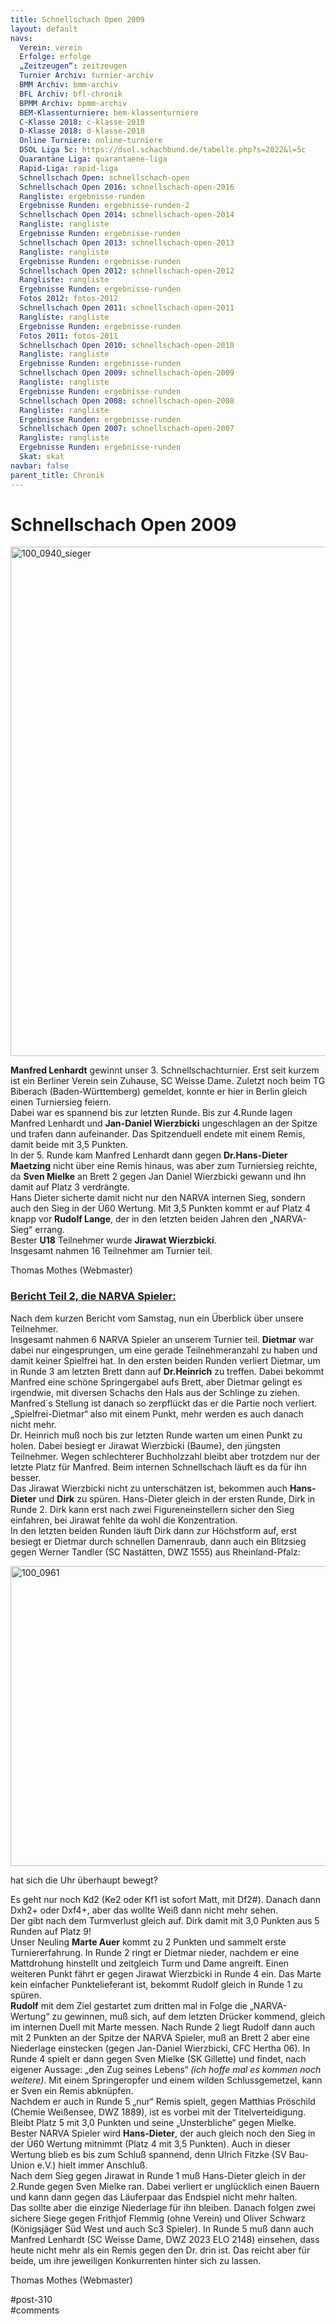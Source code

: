 ```yaml
---
title: Schnellschach Open 2009 
layout: default
navs:
  Verein: verein
  Erfolge: erfolge
  „Zeitzeugen“: zeitzeugen
  Turnier Archiv: turnier-archiv
  BMM Archiv: bmm-archiv
  BFL Archiv: bfl-chronik
  BPMM Archiv: bpmm-archiv
  BEM-Klassenturniere: bem-klassenturniere
  C-Klasse 2018: c-klasse-2018
  D-Klasse 2018: d-klasse-2018
  Online Turniere: online-turniere
  DSOL Liga 5c: https://dsol.schachbund.de/tabelle.php?s=2022&l=5c
  Quarantäne Liga: quarantaene-liga
  Rapid-Liga: rapid-liga
  Schnellschach Open: schnellschach-open
  Schnellschach Open 2016: schnellschach-open-2016
  Rangliste: ergebnisse-runden
  Ergebnisse Runden: ergebnisse-runden-2
  Schnellschach Open 2014: schnellschach-open-2014
  Rangliste: rangliste
  Ergebnisse Runden: ergebnisse-runden
  Schnellschach Open 2013: schnellschach-open-2013
  Rangliste: rangliste
  Ergebnisse Runden: ergebnisse-runden
  Schnellschach Open 2012: schnellschach-open-2012
  Rangliste: rangliste
  Ergebnisse Runden: ergebnisse-runden
  Fotos 2012: fotos-2012
  Schnellschach Open 2011: schnellschach-open-2011
  Rangliste: rangliste
  Ergebnisse Runden: ergebnisse-runden
  Fotos 2011: fotos-2011
  Schnellschach Open 2010: schnellschach-open-2010
  Rangliste: rangliste
  Ergebnisse Runden: ergebnisse-runden
  Schnellschach Open 2009: schnellschach-open-2009
  Rangliste: rangliste
  Ergebnisse Runden: ergebnisse-runden
  Schnellschach Open 2008: schnellschach-open-2008
  Rangliste: rangliste
  Ergebnisse Runden: ergebnisse-runden
  Schnellschach Open 2007: schnellschach-open-2007
  Rangliste: rangliste
  Ergebnisse Runden: ergebnisse-runden
  Skat: skat
navbar: false
parent_title: Chronik
---
```

<div class="post-310 page type-page status-publish hentry" id="post-310">
<h1 class="entry-title">Schnellschach Open 2009</h1>
<div class="entry-content">
<p><img alt="100_0940_sieger" class="aligncenter size-large wp-image-647" decoding="async" height="815" sizes="(max-width: 640px) 100vw, 640px" src="http://www.narva-schach.de/wordpress/wp-content/uploads/2016/05/100_0940_sieger-804x1024.jpg" srcset="https://www.narva-schach.de/wordpress/wp-content/uploads/2016/05/100_0940_sieger-804x1024.jpg 804w, https://www.narva-schach.de/wordpress/wp-content/uploads/2016/05/100_0940_sieger-236x300.jpg 236w, https://www.narva-schach.de/wordpress/wp-content/uploads/2016/05/100_0940_sieger-768x978.jpg 768w, https://www.narva-schach.de/wordpress/wp-content/uploads/2016/05/100_0940_sieger.jpg 1974w" width="640"/></p>
<p><strong>Manfred Lenhardt</strong> gewinnt unser 3. Schnellschachturnier. Erst seit kurzem ist ein Berliner Verein sein Zuhause, SC Weisse Dame. Zuletzt noch beim TG Biberach (Baden-Württemberg) gemeldet, konnte er hier in Berlin gleich einen Turniersieg feiern.<br/>
Dabei war es spannend bis zur letzten Runde. Bis zur 4.Runde lagen Manfred Lenhardt und <strong>Jan-Daniel Wierzbicki</strong> ungeschlagen an der Spitze und trafen dann aufeinander. Das Spitzenduell endete mit einem Remis, damit beide mit 3,5 Punkten.<br/>
In der 5. Runde kam Manfred Lenhardt dann gegen <strong>Dr.Hans-Dieter Maetzing</strong> nicht über eine Remis hinaus, was aber zum Turniersieg reichte, da <strong>Sven Mielke</strong> an Brett 2 gegen Jan Daniel Wierzbicki gewann und ihn damit auf Platz 3 verdrängte.<br/>
Hans Dieter sicherte damit nicht nur den NARVA internen Sieg, sondern auch den Sieg in der Ü60 Wertung. Mit 3,5 Punkten kommt er auf Platz 4 knapp vor <strong>Rudolf Lange</strong>, der in den letzten beiden Jahren den „NARVA-Sieg“ errang.<br/>
Bester <strong>U18</strong> Teilnehmer wurde <strong>Jirawat Wierzbicki</strong>.<br/>
Insgesamt nahmen 16 Teilnehmer am Turnier teil.</p>
<p>Thomas Mothes (Webmaster)</p>
<h3><span style="text-decoration: underline;"><strong>Bericht Teil 2, die NARVA Spieler:</strong></span></h3>
<p>Nach dem kurzen Bericht vom Samstag, nun ein Überblick über unsere Teilnehmer.<br/>
Insgesamt nahmen 6 NARVA Spieler an unserem Turnier teil. <strong>Dietmar</strong> war dabei nur eingesprungen, um eine gerade Teilnehmeranzahl zu haben und damit keiner Spielfrei hat. In den ersten beiden Runden verliert Dietmar, um in Runde 3 am letzten Brett dann auf <strong>Dr.Heinrich</strong> zu treffen. Dabei bekommt Manfred eine schöne Springergabel aufs Brett, aber Dietmar gelingt es irgendwie, mit diversen Schachs den Hals aus der Schlinge zu ziehen.<br/>
Manfred´s Stellung ist danach so zerpflückt das er die Partie noch verliert. „Spielfrei-Dietmar“ also mit einem Punkt, mehr werden es auch danach nicht mehr.<br/>
Dr. Heinrich muß noch bis zur letzten Runde warten um einen Punkt zu holen. Dabei besiegt er Jirawat Wierzbicki (Baume), den jüngsten Teilnehmer. Wegen schlechterer Buchholzzahl bleibt aber trotzdem nur der letzte Platz für Manfred. Beim internen Schnellschach läuft es da für ihn besser.<br/>
Das Jirawat Wierzbicki nicht zu unterschätzen ist, bekommen auch <strong>Hans-Dieter</strong> und <strong>Dirk</strong> zu spüren. Hans-Dieter gleich in der ersten Runde, Dirk in Runde 2. Dirk kann erst nach zwei Figureneinstellern sicher den Sieg einfahren, bei Jirawat fehlte da wohl die Konzentration.<br/>
In den letzten beiden Runden läuft Dirk dann zur Höchstform auf, erst besiegt er Dietmar durch schnellen Damenraub, dann auch ein Blitzsieg gegen Werner Tandler (SC Nastätten, DWZ 1555) aus Rheinland-Pfalz:</p>
<p><img alt="100_0961" class="aligncenter size-large wp-image-648" decoding="async" height="480" sizes="(max-width: 640px) 100vw, 640px" src="http://www.narva-schach.de/wordpress/wp-content/uploads/2016/05/100_0961-1024x768.jpg" srcset="https://www.narva-schach.de/wordpress/wp-content/uploads/2016/05/100_0961-1024x768.jpg 1024w, https://www.narva-schach.de/wordpress/wp-content/uploads/2016/05/100_0961-300x225.jpg 300w, https://www.narva-schach.de/wordpress/wp-content/uploads/2016/05/100_0961-768x576.jpg 768w" width="640"/></p>
<p>hat sich die Uhr überhaupt bewegt?</p>
<p>Es geht nur noch Kd2 (Ke2 oder Kf1 ist sofort Matt, mit Df2#). Danach dann Dxh2+ oder Dxf4+, aber das wollte Weiß dann nicht mehr sehen.<br/>
Der gibt nach dem Turmverlust gleich auf. Dirk damit mit 3,0 Punkten aus 5 Runden auf Platz 9!<br/>
Unser Neuling <strong>Marte Auer</strong> kommt zu 2 Punkten und sammelt erste Turniererfahrung. In Runde 2 ringt er Dietmar nieder, nachdem er eine Mattdrohung hinstellt und zeitgleich Turm und Dame angreift. Einen weiteren Punkt fährt er gegen Jirawat Wierzbicki in Runde 4 ein. Das Marte kein einfacher Punktelieferant ist, bekommt Rudolf gleich in Runde 1 zu spüren.<br/>
<strong>Rudolf</strong> mit dem Ziel gestartet zum dritten mal in Folge die „NARVA-Wertung“ zu gewinnen, muß sich, auf dem letzten Drücker kommend, gleich im internen Duell mit Marte messen. Nach Runde 2 liegt Rudolf dann auch mit 2 Punkten an der Spitze der NARVA Spieler, muß an Brett 2 aber eine Niederlage einstecken (gegen Jan-Daniel Wierzbicki, CFC Hertha 06). In Runde 4 spielt er dann gegen Sven Mielke (SK Gillette) und findet, nach eigener Aussage: „den Zug seines Lebens“ <em>(ich hoffe mal es kommen noch weitere)</em>. Mit einem Springeropfer und einem wilden Schlussgemetzel, kann er Sven ein Remis abknüpfen.<br/>
Nachdem er auch in Runde 5 „nur“ Remis spielt, gegen Matthias Pröschild (Chemie Weißensee, DWZ 1889), ist es vorbei mit der Titelverteidigung. Bleibt Platz 5 mit 3,0 Punkten und seine „Unsterbliche“ gegen Mielke.<br/>
Bester NARVA Spieler wird <strong>Hans-Dieter</strong>, der auch gleich noch den Sieg in der Ü60 Wertung mitnimmt (Platz 4 mit 3,5 Punkten). Auch in dieser Wertung blieb es bis zum Schluß spannend, denn Ulrich Fitzke (SV Bau-Union e.V.) hielt immer Anschluß.<br/>
Nach dem Sieg gegen Jirawat in Runde 1 muß Hans-Dieter gleich in der 2.Runde gegen Sven Mielke ran. Dabei verliert er unglücklich einen Bauern und kann dann gegen das Läuferpaar das Endspiel nicht mehr halten.<br/>
Das sollte aber die einzige Niederlage für ihn bleiben. Danach folgen zwei sichere Siege gegen Frithjof Flemmig (ohne Verein) und Oliver Schwarz (Königsjäger Süd West und auch Sc3 Spieler). In Runde 5 muß dann auch Manfred Lenhardt (SC Weisse Dame, DWZ 2023 ELO 2148) einsehen, dass heute nicht mehr als ein Remis gegen den Dr. drin ist. Das reicht aber für beide, um ihre jeweiligen Konkurrenten hinter sich zu lassen.</p>
<p>Thomas Mothes (Webmaster)</p>
</div><!-- .entry-content -->
</div> #post-310 
<div id="comments">
</div> #comments 
